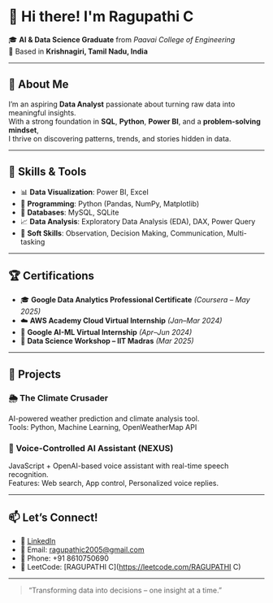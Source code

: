 # 👋 Hi there! I'm Ragupathi C

🎓 **AI & Data Science Graduate** from *Paavai College of Engineering*  
📍 Based in **Krishnagiri, Tamil Nadu, India**

---

## 🚀 About Me

I’m an aspiring **Data Analyst** passionate about turning raw data into meaningful insights.  
With a strong foundation in **SQL**, **Python**, **Power BI**, and a **problem-solving mindset**,  
I thrive on discovering patterns, trends, and stories hidden in data.

---

## 🧠 Skills & Tools

- 📊 **Data Visualization**: Power BI, Excel  
- 🐍 **Programming**: Python (Pandas, NumPy, Matplotlib)  
- 💾 **Databases**: MySQL, SQLite  
- 📈 **Data Analysis**: Exploratory Data Analysis (EDA), DAX, Power Query  
- 🧠 **Soft Skills**: Observation, Decision Making, Communication, Multi-tasking

---

## 🏆 Certifications

- 🎓 **Google Data Analytics Professional Certificate** *(Coursera – May 2025)*  
- ☁️ **AWS Academy Cloud Virtual Internship** *(Jan–Mar 2024)*  
- 🤖 **Google AI-ML Virtual Internship** *(Apr–Jun 2024)*  
- 🧠 **Data Science Workshop – IIT Madras** *(Mar 2025)*

---

## 💼 Projects

### 🌦️ The Climate Crusader  
AI-powered weather prediction and climate analysis tool.  
Tools: Python, Machine Learning, OpenWeatherMap API

### 🤖 Voice-Controlled AI Assistant (NEXUS)  
JavaScript + OpenAI-based voice assistant with real-time speech recognition.  
Features: Web search, App control, Personalized voice replies.

---

## 📫 Let’s Connect!

- 🔗 [LinkedIn](https://www.linkedin.com/in/ragupathi-c)
- 📧 Email: ragupathic2005@gmail.com  
- 📱 Phone: +91 8610750690  
- 🧠 LeetCode: [RAGUPATHI C](https://leetcode.com/RAGUPATHI C)

---

> “Transforming data into decisions – one insight at a time.”
